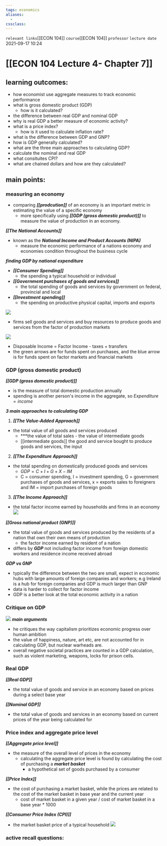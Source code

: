 ```yaml
---
tags: economics
aliases: 
  - 
cssclass: 
---
```

`relevant links`[[ECON 104]]
`course`[[ECON 104]]
`professor`
`lecture date` 2021-09-17 10:24

 # [[ECON 104 Lecture 4- Chapter 7]]

## learning outcomes:
- how economist use aggregate measures to track economic performance
- what is gross domestic product (GDP)
  - how is it calculated?
- the difference between real GDP and nominal GDP
 - why is real GDP a better measure of economic activity?
  - what is a price index?
    - how is it used to calculate inflation rate?
  - what is the difference between GDP and GNP?
  - how is GDP generally calculated?
  - what are the three main approaches to calculating GDP?
  - calculate the nominal and real GDP
  - what consituites CPI?
- what are chained dollars and how are they calculated?
## main points:

### measuring an economy
- comparing ***[[prodcution]]*** of an economy is an important metric in estimating the value of a specific economy
  - more specifically using ***[[GDP (gross domestic product)]]*** to measure the value of production in an economy.

***[[The National Accounts]]***
- known as the ***National Income and Product Accounts (NIPA)***
  - measure the economic performance of a nations economy and economies condition throughout the business cycle

***finding GDP by national expenditure***
- ***[[Consumer Spending]]***
  - the spending a typical household or individual
- ***[[Government purchases of goods and services]]***
  - the total spending of goods and services by government on federal, provincial and local
- ***[[Investment spending]]***
  - the spending on productive physical capital, imports and exports

![](https://i.imgur.com/iiaAohB.png)
- firms sell goods and services and buy resources to produce goods and services from the factor of production markets

![](https://i.imgur.com/617rSVB.png)
- Disposable Income = Factor Income - taxes + transfers
- the green arrows are for funds spent on purchases, and the blue arrow is for funds spent on factor markets and financial markets

### GDP (gross domestic product)
***[[GDP (gross domestic product)]]*** 
- is the measure of total domestic production annually 
- spending is another person's income in the aggregate, so 
$Expenditure = income$

***3 main approaches to calculating GDP***
1. ***[[The Value-Added Approach]]***
- the total value of all goods and services produced
  - ***the value of total sales - the value of intermediate goods
  - [[intermediate goods]] the good and service bought to produce goods and services, the input
2. ***[[The Expenditure Approach]]***
- the total spending on domestically produced goods and services
  - $GDP=C+I+G+X-IM$
  - C = consumer spending, I = investment spending, G = government purchases of goods and services, x = exports sales to foreigners and IM = import purchases of foreign goods
3. ***[[The Income Approach]]***
- the total factor income earned by households and firms in an economy
![](https://i.imgur.com/h04qT1H.png)

***[[Gross national product (GNP)]]***
- the total value of goods and services produced by the residents of a nation that own their own means of production
  - the factor income earned by resident of a nation
- differs by ***GDP*** not including factor income from foreign domestic workers and residence income received abroad

***GDP vs GNP***
- typically the difference between the two are small, expect in economic hubs with large amounts of foreign companies and workers; e.g Ireland is a hub for foreign companies and GDP is much larger than GNP
- data is harder to collect for factor income
- GDP is a better look at the total economic activity in a nation


### Critique on GDP
![](https://i.imgur.com/MQIz23i.png)
***main arguments***
- he critiques the way capitalism prioritizes economic progress over human ambition
- the value of happiness, nature, art etc, are not accounted for in calculating GDP, but nuclear warheads are.
- overall negative societal practices are counted in a GDP calculation, such as violent marketing, weapons, locks for prison cells.

### Real GDP
***[[Real GDP]]***
- the total value of goods and service in an economy based on prices during a select base year

***[[Nominal GDP]]***
- the total value of goods and services in an economy based on current prices of the year being calculated for 

### Price index and aggregate price level
***[[Aggregate price level]]***
- the measure of the overall level of prices in the economy
  - calculating the aggregate price level is found by calculating the cost of purchasing a ***market basket***
    - a hypothetical set of goods purchased by a consumer
 
***[[Price Index]]***
 - the cost of purchasing a market basket, while the prices are related to the cost of the market basket in base year and the current year
   - cost of market basket in a given year / cost of market basket in a base year * 1000


***[[Consumer Price Index (CPI)]]***
- the market basket price of a typical household
![](https://i.imgur.com/qTEwfRd.png)

### active recall questions: